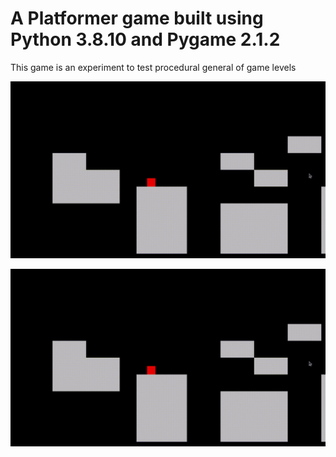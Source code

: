 # A Platformer game built using Python 3.8.10 and Pygame 2.1.2

This game is an experiment to test procedural general of game levels

![img-early-game](https://github.com/nsk126/JumpeeForce/blob/main/MISC/PYG%20GIF.gif)

<img src="https://github.com/nsk126/JumpeeForce/blob/main/MISC/PYG%20GIF.gif" alt="img-early-game" width="550"/>
